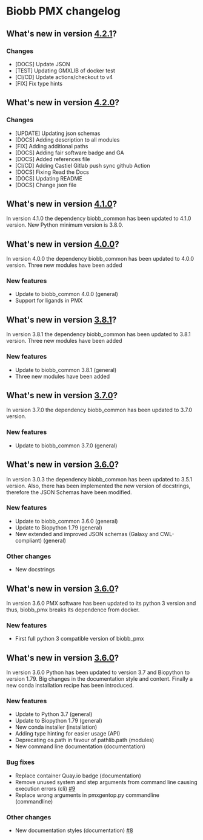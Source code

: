 # Biobb PMX changelog

## What's new in version [4.2.1](https://github.com/bioexcel/biobb_pmx/releases/tag/v4.2.1)?

### Changes

* [DOCS] Update JSON
* [TEST] Updating GMXLIB of docker test
* [CI/CD] Update actions/checkout to v4
* [FIX] Fix type hints

## What's new in version [4.2.0](https://github.com/bioexcel/biobb_pmx/releases/tag/v4.2.0)?

### Changes

* [UPDATE] Updating json schemas
* [DOCS] Adding description to all modules
* [FIX] Adding additional paths
* [DOCS] Adding fair software badge and GA
* [DOCS] Added references file
* [CI/CD] Adding Castiel Gitlab push sync github Action
* [DOCS] Fixing Read the Docs
* [DOCS] Updating README
* [DOCS] Change json file

## What's new in version [4.1.0](https://github.com/bioexcel/biobb_pmx/releases/tag/v4.1.0)?
In version 4.1.0 the dependency biobb_common has been updated to 4.1.0 version.
New Python minimum version is 3.8.0.

## What's new in version [4.0.0](https://github.com/bioexcel/biobb_pmx/releases/tag/v4.0.0)?
In version 4.0.0 the dependency biobb_common has been updated to 4.0.0 version.
Three new modules have been added

### New features

* Update to biobb_common 4.0.0 (general)
* Support for ligands in PMX

## What's new in version [3.8.1](https://github.com/bioexcel/biobb_pmx/releases/tag/v3.8.1)?
In version 3.8.1 the dependency biobb_common has been updated to 3.8.1 version.
Three new modules have been added

### New features

* Update to biobb_common 3.8.1 (general)
* Three new modules have been added

## What's new in version [3.7.0](https://github.com/bioexcel/biobb_pmx/releases/tag/v3.7.0)?
In version 3.7.0 the dependency biobb_common has been updated to 3.7.0 version.

### New features

* Update to biobb_common 3.7.0 (general)

## What's new in version [3.6.0](https://github.com/bioexcel/biobb_pmx/releases/tag/v3.5.0)?
In version 3.0.3 the dependency biobb_common has been updated to 3.5.1 version. Also, there has been implemented the new version of docstrings, therefore the JSON Schemas have been modified.

### New features

* Update to biobb_common 3.6.0 (general)
* Update to Biopython 1.79 (general)
* New extended and improved JSON schemas (Galaxy and CWL-compliant) (general)

### Other changes

* New docstrings

## What's new in version [3.6.0](https://github.com/bioexcel/biobb_pmx/releases/tag/v3.6.0)?
In version 3.6.0 PMX software has been updated to its python 3 version and thus, biobb_pmx breaks its dependence from docker.

### New features

* First full python 3 compatible version of biobb_pmx

## What's new in version [3.6.0](https://github.com/bioexcel/biobb_pmx/releases/tag/v3.6.0)?
In version 3.6.0 Python has been updated to version 3.7 and Biopython to version 1.79.
Big changes in the documentation style and content. Finally a new conda installation recipe has been introduced.

### New features

* Update to Python 3.7 (general)
* Update to Biopython 1.79 (general)
* New conda installer (installation)
* Adding type hinting for easier usage (API)
* Deprecating os.path in favour of pathlib.path (modules)
* New command line documentation (documentation)

### Bug fixes

* Replace container Quay.io badge (documentation)
* Remove unused system and step arguments from command line causing execution errors (cli) [#9](https://github.com/bioexcel/biobb_model/issues/9)
* Replace wrong arguments in pmxgentop.py commandline (commandline)

### Other changes

* New documentation styles (documentation) [#8](https://github.com/bioexcel/biobb_model/issues/8)
